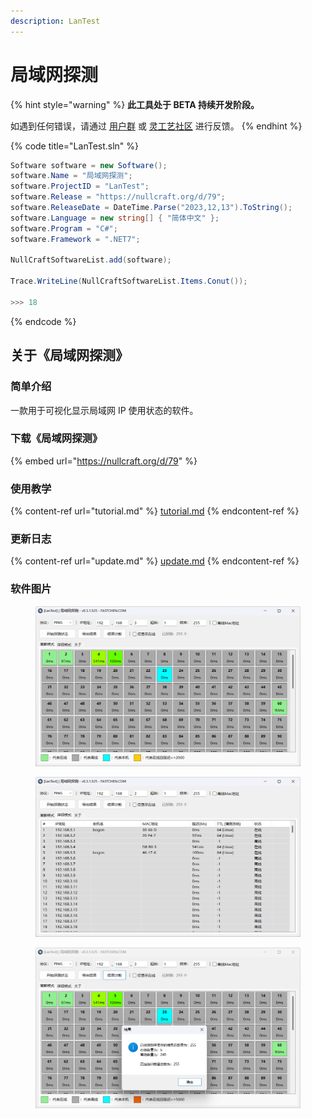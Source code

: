 ```yaml
---
description: LanTest
---
```


# 局域网探测

{% hint style="warning" %}
**此工具处于 BETA 持续开发阶段。**

如遇到任何错误，请通过 [用户群](https://jq.qq.com/?\_wv=1027\&k=A9YzWvbS) 或 [灵工艺社区](https://nullcraft.org/t/feedback) 进行反馈。
{% endhint %}

{% code title="LanTest.sln" %}
```csharp
Software software = new Software();
software.Name = "局域网探测";
software.ProjectID = "LanTest";
software.Release = "https://nullcraft.org/d/79";
software.ReleaseDate = DateTime.Parse("2023,12,13").ToString();
software.Language = new string[] { "简体中文" };
software.Program = "C#";
software.Framework = ".NET7";

NullCraftSoftwareList.add(software);

Trace.WriteLine(NullCraftSoftwareList.Items.Conut());

>>> 18
```
{% endcode %}

## 关于《局域网探测》

### 简单介绍

一款用于可视化显示局域网 IP 使用状态的软件。

### 下载《局域网探测》

{% embed url="https://nullcraft.org/d/79" %}

### 使用教学

{% content-ref url="tutorial.md" %}
[tutorial.md](tutorial.md)
{% endcontent-ref %}

### 更新日志

{% content-ref url="update.md" %}
[update.md](update.md)
{% endcontent-ref %}

### 软件图片

<figure><img src="../../.gitbook/assets/lantest_1.png" alt=""><figcaption></figcaption></figure>

<figure><img src="../../.gitbook/assets/lantest_2.png" alt=""><figcaption></figcaption></figure>

<figure><img src="../../.gitbook/assets/lantest_3.png" alt=""><figcaption></figcaption></figure>

